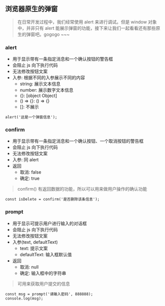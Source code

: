 ## 浏览器原生的弹窗

> 在日常开发过程中，我们经常使用 alert 来进行调试。但是 window 对象中，并非只有 alert 能展示弹窗的功能，接下来让我们一起看看还有那些原生的弹窗吧。gogogo ~~~

### alert

- 用于显示带有一条指定消息和一个确认按钮的警告框
- 会阻止 js 向下执行代码
- 无法修改按钮文案
- 入参: 根据不同的入参展示不同的内容
	- string: 展示文本信息
	- number: 展示数字文本信息
	- {}: [object Object]
	- () => {}: () => {}
	- []: 不展示

```
alert('这是一个弹窗信息');
```

### confirm

- 用于显示带有一条指定消息和一个确认按钮、一个取消按钮的警告框
- 会阻止 js 向下执行代码
- 无法修改按钮文案
- 入参: 同 alert
- 返回
	- 取消: false
	- 确定: true

> confirm() 有返回数据的功能，所以可以用来做用户操作的确认功能

```
const isDelete = confirm('是否删除该条信息');
```

### prompt

- 用于显示可提示用户进行输入的对话框
- 会阻止 js 向下执行代码
- 无法修改按钮文案
- 入参(text, defaultText)
	- text: 提示文案
	- defaultText: 输入框默认值
- 返回
	- 取消: null
	- 确定: 输入框中的字符串

> 可用来获取用户提交的信息

```
const msg = prompt('请输入密码', 888888);
console.log(msg);
```
